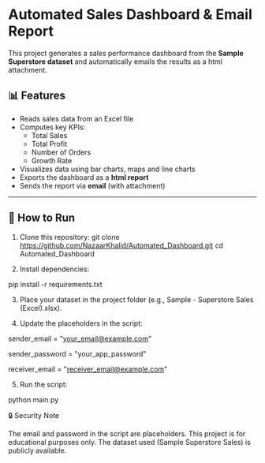# Automated Sales Dashboard & Email Report

This project generates a sales performance dashboard from the **Sample Superstore dataset** and automatically emails the results as a html attachment.  

## 📊 Features
- Reads sales data from an Excel file
- Computes key KPIs:
  - Total Sales
  - Total Profit
  - Number of Orders
  - Growth Rate
- Visualizes data using bar charts, maps and line charts
- Exports the dashboard as a **html report**
- Sends the report via **email** (with attachment)

---



## 🚀 How to Run
1. Clone this repository:
   git clone https://github.com/NazaarKhalid/Automated_Dashboard.git
   cd Automated_Dashboard

   
3. Install dependencies:

pip install -r requirements.txt


3. Place your dataset in the project folder (e.g., Sample - Superstore Sales (Excel).xlsx).

4. Update the placeholders in the script:

sender_email = "your_email@example.com"

sender_password = "your_app_password"

receiver_email = "receiver_email@example.com"


5. Run the script:

python main.py

🔒 Security Note

The email and password in the script are placeholders.
This project is for educational purposes only.
The dataset used (Sample Superstore Sales) is publicly available.
